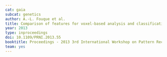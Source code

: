 ```yaml
---
cat: gaia
subcat: genetics
author: A.-L. Fouque et al.
title: Comparison of features for voxel-based analysis and classification of anatomical neuroimaging data
year: 2013
type: inproceedings
doi: 10.1109/PRNI.2013.55
booktitle: Proceedings - 2013 3rd International Workshop on Pattern Recognition in Neuroimaging, PRNI 2013
team: yes
---
```

